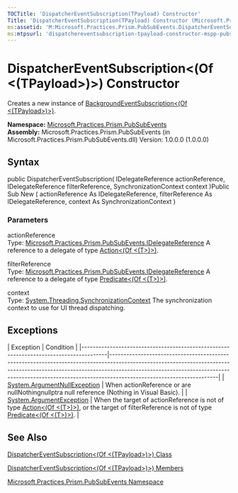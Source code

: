 ```yaml
---
TOCTitle: 'DispatcherEventSubscription(TPayload) Constructor'
Title: 'DispatcherEventSubscription(TPayload) Constructor (Microsoft.Practices.Prism.PubSubEvents)'
ms:assetid: 'M:Microsoft.Practices.Prism.PubSubEvents.DispatcherEventSubscription\`1.\#ctor(Microsoft.Practices.Prism.PubSubEvents.IDelegateReference,Microsoft.Practices.Prism.PubSubEvents.IDelegateReference,System.Threading.SynchronizationContext)'
ms:mtpsurl: 'dispatchereventsubscription-tpayload-constructor-mspp-pubsubevents.md'
---
```


# DispatcherEventSubscription&lt;(Of &lt;(TPayload&gt;)&gt;) Constructor

Creates a new instance of [BackgroundEventSubscription&lt;(Of &lt;(TPayload&gt;)&gt;)](https://msdn.microsoft.com/library/microsoft.practices.prism.pubsubevents.backgroundeventsubscription%601).

**Namespace:** [Microsoft.Practices.Prism.PubSubEvents](https://msdn.microsoft.com/library/microsoft.practices.prism.pubsubevents)
**Assembly:** Microsoft.Practices.Prism.PubSubEvents (in Microsoft.Practices.Prism.PubSubEvents.dll) Version: 1.0.0.0 (1.0.0.0)

## Syntax
public DispatcherEventSubscription( IDelegateReference actionReference, IDelegateReference filterReference, SynchronizationContext context )Public Sub New ( actionReference As IDelegateReference, filterReference As IDelegateReference, context As SynchronizationContext )

### Parameters

actionReference  
Type: [Microsoft.Practices.Prism.PubSubEvents.IDelegateReference](https://msdn.microsoft.com/library/microsoft.practices.prism.pubsubevents.idelegatereference)
A reference to a delegate of type [Action&lt;(Of &lt;(T&gt;)&gt;)](http://msdn.microsoft.com/en-us/library/018hxwa8).

filterReference  
Type: [Microsoft.Practices.Prism.PubSubEvents.IDelegateReference](https://msdn.microsoft.com/library/microsoft.practices.prism.pubsubevents.idelegatereference)
A reference to a delegate of type [Predicate&lt;(Of &lt;(T&gt;)&gt;)](http://msdn.microsoft.com/en-us/library/bfcke1bz).

context  
Type: [System.Threading.SynchronizationContext](http://msdn.microsoft.com/en-us/library/wx31754f)
The synchronization context to use for UI thread dispatching.

## Exceptions

<span id="exceptionsToggle"></span>
| Exception                                                                             | Condition                                                                                                                                                                                                                                                                      |
|---------------------------------------------------------------------------------------|--------------------------------------------------------------------------------------------------------------------------------------------------------------------------------------------------------------------------------------------------------------------------------|
| [System.ArgumentNullException](http://msdn.microsoft.com/en-us/library/27426hcy) | When actionReference or are nullNothingnullptra null reference (Nothing in Visual Basic).                                                                                                                                                                                      |
| [System.ArgumentException](http://msdn.microsoft.com/en-us/library/3w1b3114)     | When the target of actionReference is not of type [Action&lt;(Of &lt;(T&gt;)&gt;)](http://msdn.microsoft.com/en-us/library/018hxwa8), or the target of filterReference is not of type [Predicate&lt;(Of &lt;(T&gt;)&gt;)](http://msdn.microsoft.com/en-us/library/bfcke1bz). |

## See Also
[DispatcherEventSubscription&lt;(Of &lt;(TPayload&gt;)&gt;) Class](https://msdn.microsoft.com/library/microsoft.practices.prism.pubsubevents.dispatchereventsubscription%601)

[DispatcherEventSubscription&lt;(Of &lt;(TPayload&gt;)&gt;) Members](https://msdn.microsoft.com/allmembers.t:microsoft.practices.prism.pubsubevents.dispatchereventsubscription%601)

[Microsoft.Practices.Prism.PubSubEvents Namespace](https://msdn.microsoft.com/library/microsoft.practices.prism.pubsubevents)
